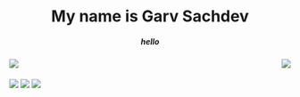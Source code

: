 <h1 align="center">My name is Garv Sachdev</h1>
<h5 align="center">hello</h5>

<img align="left" src="https://badgen.net/badge/i have/your ip/:purple?icon=awesome">
<img align="right" src="https://badgen.net/reddit/subscribers/r/okbhaibudbak"/>
</br>
</br>
<img align="center" src="https://github-readme-stats.vercel.app/api?username=gavkujo&hide=prs,issues,contribs&show_icons=true&theme=radical">
<img align="center" src="https://github-readme-stats.vercel.app/api/top-langs/?username=gavkujo&theme=radical&layout=compact"/>
<img align="center" src="https://activity-graph.herokuapp.com/graph?username=gavkujo&theme=radical&hide_border=true&bg_color=110121"/>
